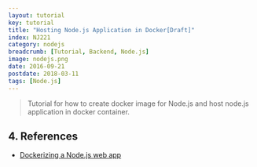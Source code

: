 ```yaml
---
layout: tutorial
key: tutorial
title: "Hosting Node.js Application in Docker[Draft]"
index: NJ221
category: nodejs
breadcrumb: [Tutorial, Backend, Node.js]
image: nodejs.png
date: 2016-09-21
postdate: 2018-03-11
tags: [Node.js]
---
```


> Tutorial for how to create docker image for Node.js and host node.js application in docker container.


## 4. References
* [Dockerizing a Node.js web app](https://nodejs.org/en/docs/guides/nodejs-docker-webapp/)
